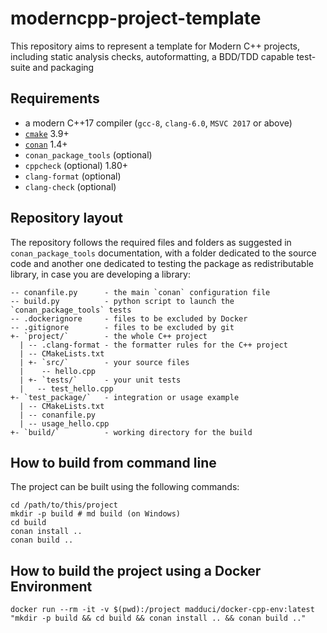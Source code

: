 # moderncpp-project-template

This repository aims to represent a template for Modern C++ projects, including static analysis checks, autoformatting, a BDD/TDD capable test-suite and packaging

## Requirements

* a modern C++17 compiler (`gcc-8`, `clang-6.0`, `MSVC 2017` or above)
* [`cmake`](https://cmake.org) 3.9+
* [`conan`](https://conan.io) 1.4+
* `conan_package_tools` (optional)
* `cppcheck` (optional) 1.80+
* `clang-format` (optional)
* `clang-check` (optional)

## Repository layout

The repository follows the required files and folders as suggested in `conan_package_tools` documentation, with a folder dedicated to the source code and another one dedicated to testing the package as redistributable library, in case you are developing a library:

```plain
-- conanfile.py      - the main `conan` configuration file
-- build.py          - python script to launch the `conan_package_tools` tests
-- .dockerignore     - files to be excluded by Docker
-- .gitignore        - files to be excluded by git
+- `project/`        - the whole C++ project
  | -- .clang-format - the formatter rules for the C++ project
  | -- CMakeLists.txt
  | +- `src/`        - your source files
  |    -- hello.cpp
  | +- `tests/`      - your unit tests
  |   -- test_hello.cpp
+- `test_package/`   - integration or usage example
  | -- CMakeLists.txt
  | -- conanfile.py
  | -- usage_hello.cpp
+- `build/`          - working directory for the build
```

## How to build from command line

The project can be built using the following commands:

```shell
cd /path/to/this/project
mkdir -p build # md build (on Windows)
cd build
conan install ..
conan build ..
```

## How to build the project using a Docker Environment

`docker run --rm -it -v $(pwd):/project madduci/docker-cpp-env:latest "mkdir -p build && cd build && conan install .. && conan build .."`
